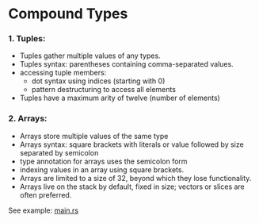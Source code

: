 # Compound Types

### 1. Tuples:

- Tuples gather multiple values of any types.
- Tuples syntax: parentheses containing comma-separated values.
- accessing tuple members:
    - dot syntax using indices (starting with 0)
    - pattern destructuring to access all elements
- Tuples have a maximum arity of twelve (number of elements)

### 2. Arrays:

- Arrays store multiple values of the same type
- Arrays syntax: square brackets with literals or value followed by size separated by semicolon
- type annotation for arrays uses the semicolon form
- indexing values in an array using square brackets.
- Arrays are limited to a size of 32, beyond which they lose functionality.
- Arrays live on the stack by default, fixed in size; vectors or slices are often preferred.

See example: [main.rs](./src/main.rs)
